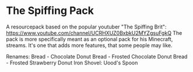 # The Spiffing Pack
A resourcepack based on the popular youtuber "The Spiffing Brit": https://www.youtube.com/channel/UCRHXUZ0BxbkU2MYZgsuFgkQ
The pack is more specifically meant as an optional pack for his Minecraft, streams. It's one that adds more features, that some people may like.

Renames:
Bread - Chocolate Donut
Bread - Frosted Chocolate Donut
Bread - Frosted Strawberry Donut
Iron Shovel: Uood's Spoon
